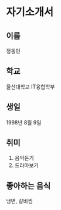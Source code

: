 # 자기소개서

## 이름
정동민

## 학교
울산대학교 IT융합학부

## 생일
1998년 8월 9일

## 취미
1. 음악듣기
2. 드라마보기

## 좋아하는 음식
냉면, 갈비찜
